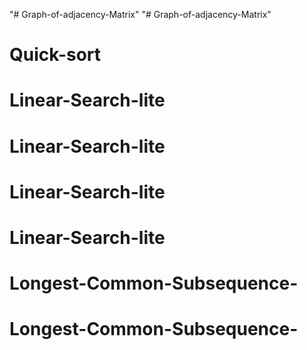 "# Graph-of-adjacency-Matrix" 
"# Graph-of-adjacency-Matrix" 
# Quick-sort
# Linear-Search-lite
# Linear-Search-lite
# Linear-Search-lite
# Linear-Search-lite
# Longest-Common-Subsequence-
# Longest-Common-Subsequence-
